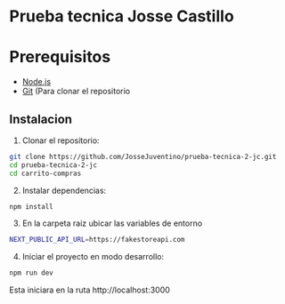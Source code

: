 # Prueba tecnica Josse Castillo


# Prerequisitos
- [Node.js](https://nodejs.org/en/download/)
- [Git](https://git-scm.com/downloads) (Para clonar el repositorio

## Instalacion

1. Clonar el repositorio:

```bash
git clone https://github.com/JosseJuventino/prueba-tecnica-2-jc.git
cd prueba-tecnica-2-jc
cd carrito-compras
```


2. Instalar dependencias:

```bash
npm install
```

3. En la carpeta raiz ubicar las variables de entorno
```bash
NEXT_PUBLIC_API_URL=https://fakestoreapi.com
```


4. Iniciar el proyecto en modo desarrollo:

```bash
npm run dev
```

Esta iniciara en la ruta http://localhost:3000
